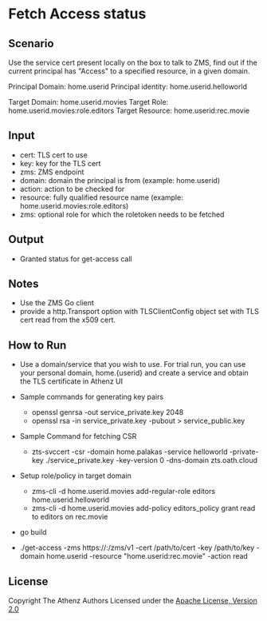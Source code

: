 # Fetch Access status

## Scenario

Use the service cert present locally on the box to talk to ZMS, find out if the current principal has "Access" to a specified resource, in a given domain.

Principal Domain: home.userid
Principal identity: home.userid.helloworld

Target Domain: home.userid.movies
Target Role: home.userid.movies:role.editors
Target Resource: home.userid:rec.movie

## Input

  - cert: TLS cert to use
  - key: key for the TLS cert
  - zms: ZMS endpoint
  - domain: domain the principal is from (example: home.userid)
  - action: action to be checked for
  - resource: fully qualified resource name (example: home.userid.movies:role.editors)
  - zms: optional role for which the roletoken needs to be fetched

## Output

  - Granted status for get-access call

## Notes
  - Use the ZMS Go client
  - provide a http.Transport option with TLSClientConfig object set with TLS cert read from the x509 cert.

## How to Run
  - Use a domain/service that you wish to use. For trial run, you can use your personal domain, home.{userid}
and create a service and obtain the TLS certificate in Athenz UI

  - Sample commands for generating key pairs
    - openssl genrsa -out service_private.key 2048
    - openssl rsa -in service_private.key -pubout > service_public.key
  - Sample Command for fetching CSR
    - zts-svccert -csr -domain home.palakas -service helloworld -private-key ./service_private.key -key-version 0 -dns-domain zts.oath.cloud


  - Setup role/policy in target domain
    - zms-cli -d home.userid.movies add-regular-role editors home.userid.helloworld
    - zms-cli -d home.userid.movies add-policy editors_policy grant read to editors on rec.movie

  - go build
  - ./get-access -zms https://<zms-endpoint-domain>:<port>/zms/v1 -cert /path/to/cert -key /path/to/key -domain home.userid -resource "home.userid:rec.movie" -action read


## License

Copyright The Athenz Authors
Licensed under the [Apache License, Version 2.0](http://www.apache.org/licenses/LICENSE-2.0)

